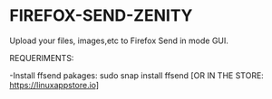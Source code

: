 # FIREFOX-SEND-ZENITY
Upload your files, images,etc to Firefox Send in mode GUI.

REQUERIMENTS:

-Install ffsend pakages: sudo snap install ffsend [OR IN THE STORE: https://linuxappstore.io]
